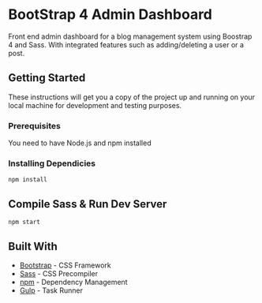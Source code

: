 # BootStrap 4 Admin Dashboard

Front end admin dashboard for a blog management system using Boostrap 4 and Sass. With integrated features such as adding/deleting a user or a post. 

## Getting Started

These instructions will get you a copy of the project up and running on your local machine for development and testing purposes. 

### Prerequisites

You need to have Node.js and npm installed


### Installing Dependicies

```
npm install
```

## Compile Sass & Run Dev Server

```
npm start
```

## Built With
* [Bootstrap](https://getbootstrap.com/) - CSS Framework 
* [Sass](https://sass-lang.com/) - CSS Precompiler
* [npm](https://www.npmjs.com/) - Dependency Management
* [Gulp](https://gulpjs.com/) - Task Runner 
